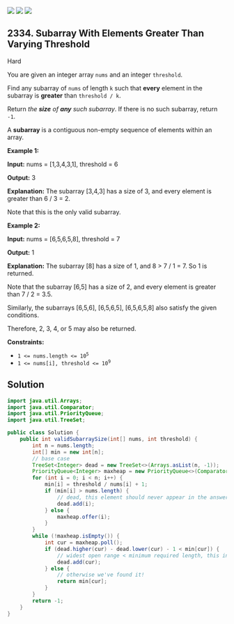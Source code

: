 [![](https://img.shields.io/github/stars/javadev/LeetCode-in-Java?label=Stars&style=flat-square)](https://github.com/javadev/LeetCode-in-Java)
[![](https://img.shields.io/github/forks/javadev/LeetCode-in-Java?label=Fork%20me%20on%20GitHub%20&style=flat-square)](https://github.com/javadev/LeetCode-in-Java/fork)
[![](https://img.shields.io/badge/-LeetCode%20in%20Kotlin-blue?style=flat-square)](https://github.com/javadev/LeetCode-in-Kotlin)

## 2334\. Subarray With Elements Greater Than Varying Threshold

Hard

You are given an integer array `nums` and an integer `threshold`.

Find any subarray of `nums` of length `k` such that **every** element in the subarray is **greater** than `threshold / k`.

Return _the **size** of **any** such subarray_. If there is no such subarray, return `-1`.

A **subarray** is a contiguous non-empty sequence of elements within an array.

**Example 1:**

**Input:** nums = [1,3,4,3,1], threshold = 6

**Output:** 3

**Explanation:** The subarray [3,4,3] has a size of 3, and every element is greater than 6 / 3 = 2.

Note that this is the only valid subarray. 

**Example 2:**

**Input:** nums = [6,5,6,5,8], threshold = 7

**Output:** 1

**Explanation:** The subarray [8] has a size of 1, and 8 > 7 / 1 = 7. So 1 is returned.

Note that the subarray [6,5] has a size of 2, and every element is greater than 7 / 2 = 3.5.

Similarly, the subarrays [6,5,6], [6,5,6,5], [6,5,6,5,8] also satisfy the given conditions.

Therefore, 2, 3, 4, or 5 may also be returned.

**Constraints:**

*   <code>1 <= nums.length <= 10<sup>5</sup></code>
*   <code>1 <= nums[i], threshold <= 10<sup>9</sup></code>

## Solution

```java
import java.util.Arrays;
import java.util.Comparator;
import java.util.PriorityQueue;
import java.util.TreeSet;

public class Solution {
    public int validSubarraySize(int[] nums, int threshold) {
        int n = nums.length;
        int[] min = new int[n];
        // base case
        TreeSet<Integer> dead = new TreeSet<>(Arrays.asList(n, -1));
        PriorityQueue<Integer> maxheap = new PriorityQueue<>(Comparator.comparingInt(o -> -min[o]));
        for (int i = 0; i < n; i++) {
            min[i] = threshold / nums[i] + 1;
            if (min[i] > nums.length) {
                // dead, this element should never appear in the answer
                dead.add(i);
            } else {
                maxheap.offer(i);
            }
        }
        while (!maxheap.isEmpty()) {
            int cur = maxheap.poll();
            if (dead.higher(cur) - dead.lower(cur) - 1 < min[cur]) {
                // widest open range < minimum required length, this index is also bad.
                dead.add(cur);
            } else {
                // otherwise we've found it!
                return min[cur];
            }
        }
        return -1;
    }
}
```